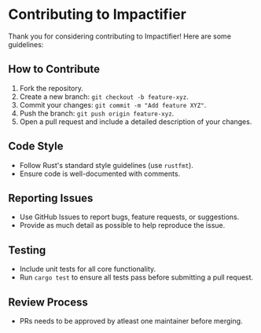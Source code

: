 # Contributing to Impactifier

Thank you for considering contributing to Impactifier! Here are some guidelines:

## How to Contribute
1. Fork the repository.
2. Create a new branch: `git checkout -b feature-xyz`.
3. Commit your changes: `git commit -m "Add feature XYZ"`.
4. Push the branch: `git push origin feature-xyz`.
5. Open a pull request and include a detailed description of your changes.

## Code Style
- Follow Rust's standard style guidelines (use `rustfmt`).
- Ensure code is well-documented with comments.

## Reporting Issues
- Use GitHub Issues to report bugs, feature requests, or suggestions.
- Provide as much detail as possible to help reproduce the issue.

## Testing
- Include unit tests for all core functionality.
- Run `cargo test` to ensure all tests pass before submitting a pull request.

## Review Process
- PRs needs to be approved by atleast one maintainer before merging.
